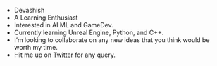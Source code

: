 - Devashish
- A Learning Enthusiast
- Interested in AI ML and GameDev.
- Currently learning Unreal Engine, Python, and C++.
- I’m looking to collaborate on any new ideas that you think would be worth my time.
- Hit me up on [Twitter](https://twitter.com/Dexashish) for any query.

<!---
0evashish/0evashish is a ✨ special ✨ repository because its `README.md` (this file) appears on your GitHub profile.
You can click the Preview link to take a look at your changes.
--->
